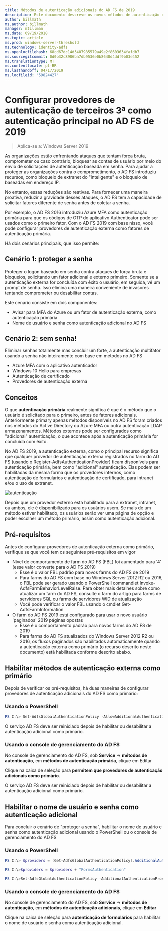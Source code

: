```yaml
---
title: Métodos de autenticação adicionais do AD FS de 2019
description: Este documento descreve os novos métodos de autenticação do AD FS de 2019.
author: billmath
ms.author: billmath
manager: mtillman
ms.date: 09/19/2018
ms.topic: article
ms.prod: windows-server-threshold
ms.technology: identity-adfs
ms.openlocfilehash: 68cd67dc14d3407985579a49e2f8603634fafdb7
ms.sourcegitcommit: 0d0b32c8986ba7db9536e0b8648d4ddf9b03e452
ms.translationtype: MT
ms.contentlocale: pt-BR
ms.lasthandoff: 04/17/2019
ms.locfileid: "59824427"
---
```

# <a name="configure-3rd-party-authenticaiton-providers-as-primary-authentication-in-ad-fs-2019"></a>Configurar provedores de autenticação de terceiros 3ª como autenticação principal no AD FS de 2019

>Aplica-se a: Windows Server 2019

As organizações estão enfrentando ataques que tentam força bruta, comprometer ou caso contrário, bloquear as contas de usuário por meio do envio de solicitações de autenticação baseada em senha.  Para ajudar a proteger as organizações contra o comprometimento, o AD FS introduziu recursos, como bloqueio de extranet do "inteligente" e o bloqueio de baseadas em endereço IP.  

No entanto, essas reduções são reativas.  Para fornecer uma maneira proativa, reduzir a gravidade desses ataques, o AD FS tem a capacidade de solicitar fatores diferente de senha antes de coletar a senha.  

Por exemplo, o AD FS 2016 introduziu Azure MFA como autenticação primária para que os códigos de OTP do aplicativo Authenticator pode ser usados como o primeiro fator.
Com o AD FS 2019 com base nisso, você pode configurar provedores de autenticação externa como fatores de autenticação primária.

Há dois cenários principais, que isso permite:

## <a name="scenario-1-protect-the-password"></a>Cenário 1: proteger a senha
Proteger o logon baseado em senha contra ataques de força bruta e bloqueios, solicitando um fator adicional e externo primeiro.  Somente se a autenticação externa for concluída com êxito o usuário, em seguida, vê um prompt de senha.  Isso elimina uma maneira conveniente de invasores tentando comprometer ou desabilitar contas.

Este cenário consiste em dois componentes:
- Avisar para MFA do Azure ou um fator de autenticação externa, como autenticação primária
- Nome de usuário e senha como autenticação adicional no AD FS

## <a name="scenario-2-password-free"></a>Cenário 2: sem senha!
Eliminar senhas totalmente mas concluir um forte, a autenticação multifator usando a senha não inteiramente com base em métodos no AD FS
- Azure MFA com o aplicativo autenticador
- Windows 10 Hello para empresas
- Autenticação de certificado
- Provedores de autenticação externa

## <a name="concepts"></a>Conceitos
O que **autenticação primária** realmente significa é que é o método que o usuário é solicitado para o primeiro, antes de fatores adicionais.  Anteriormente primary apenas métodos disponíveis no AD FS foram criados nos métodos do Active Directory ou Azure MFA ou outra autenticação LDAP armazenamentos.  Métodos externos pode ser configurados como "adicional" autenticação, o que acontece após a autenticação primária for concluída com êxito.

No AD FS 2019, a autenticação externa, como o principal recurso significa que qualquer provedor de autenticação externa registrados no farm do AD FS (usando o Register-AdfsAuthenticationProvider) ficam disponíveis para autenticação primária, bem como "adicional" autenticação. Elas podem ser habilitadas da mesma forma que os provedores internos, como autenticação de formulários e autenticação de certificado, para intranet e/ou o uso de extranet.

![autenticação](media/Additional-Authentication-Methods-AD-FS/auth1.png)

Depois que um provedor externo está habilitado para a extranet, intranet, ou ambos, ele é disponibilizado para os usuários usem.  Se mais de um método estiver habilitado, os usuários serão ver uma página de opção e poder escolher um método primário, assim como autenticação adicional.

## <a name="pre-requisites"></a>Pré-requisitos
Antes de configurar provedores de autenticação externa como primário, verifique se que você tem os seguintes pré-requisitos em vigor
- Nível de comportamento de farm do AD FS (FBL) foi aumentado para '4' (esse valor converte para o AD FS 2019)
    - Esse é o valor FBL padrão para novos farms do AD FS de 2019
    - Para farms do AD FS com base no Windows Server 2012 R2 ou 2016, o FBL pode ser gerado usando o PowerShell commandlet Invoke-AdfsFarmBehaviorLevelRaise.  Para obter mais detalhes sobre como atualizar um farm do AD FS, consulte o farm do artigo para farms de servidores SQL ou farms de servidores WID de atualização 
    - Você pode verificar o valor FBL usando o cmdlet Get-AdfsFarmInformation
- O farm do AD FS 2019 está configurado para usar o novo usuário 'paginados' 2019 páginas opostas
    - Esse é o comportamento padrão para novos farms do AD FS de 2019
    - Para farms do AD FS atualizados do Windows Server 2012 R2 ou 2016, os fluxos paginados são habilitados automaticamente quando a autenticação externa como primário (o recurso descrito neste documento) está habilitada conforme descrito abaixo.

## <a name="enable-external-authentication-methods-as-primary"></a>Habilitar métodos de autenticação externa como primário
Depois de verificar os pré-requisitos, há duas maneiras de configurar provedores de autenticação adicionais do AD FS como primário:

### <a name="using-powershell"></a>Usando o PowerShell


```powershell
PS C:\> Set-AdfsGlobalAuthenticationPolicy -AllowAdditionalAuthenticationAsPrimary $true
``` 


O serviço AD FS deve ser reiniciado depois de habilitar ou desabilitar a autenticação adicional como primário.

### <a name="using-the-ad-fs-management-console"></a>Usando o console de gerenciamento do AD FS
No console de gerenciamento do AD FS, sob **Service** -> **métodos de autenticação**, em **métodos de autenticação primária**, clique em Editar

Clique na caixa de seleção para **permitem que provedores de autenticação adicionais como primário**.

O serviço AD FS deve ser reiniciado depois de habilitar ou desabilitar a autenticação adicional como primário.

## <a name="enable-username-and-password-as-additional-authentication"></a>Habilitar o nome de usuário e senha como autenticação adicional
Para concluir o cenário de "proteger a senha", habilitar o nome de usuário e senha como autenticação adicional usando o PowerShell ou o console de gerenciamento do AD FS
### <a name="using-powershell"></a>Usando o PowerShell



```powershell
PS C:\> $providers = (Get-AdfsGlobalAuthenticationPolicy).AdditionalAuthenticationProvider

PS C:\>$providers = $providers + "FormsAuthentication"

PS C:\>Set-AdfsGlobalAuthenticationPolicy -AdditionalAuthenticationProvider $providers
``` 

### <a name="using-the-ad-fs-management-console"></a>Usando o console de gerenciamento do AD FS
No console de gerenciamento do AD FS, sob **Service** -> **métodos de autenticação**, em **métodos de autenticação adicionais**, clique em  **Editar**

Clique na caixa de seleção para **autenticação de formulários** para habilitar o nome de usuário e senha como autenticação adicional.
